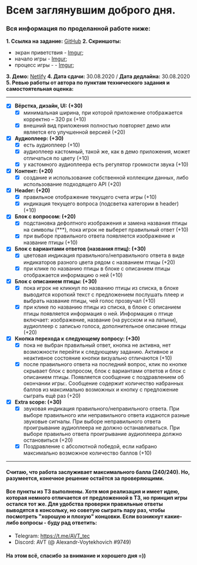# Всем заглянувшим доброго дня. 
### Вся информация по проделанной работе ниже:

**1. Ссылка на задание:** [GitHub](https://github.com/rolling-scopes-school/tasks/blob/master/tasks/songbird.md) 
**2. Скриншоты:** 
- экран приветствия - [Imgur](https://i.imgur.com/sRRNulx.jpg);
- начало игры - [Imgur](https://i.imgur.com/JK4hJV2.jpg);
- процесс игры -  - [Imgur](https://i.imgur.com/F12RpPB.jpg);

**3. Демо:** [Netlify](https://alexandr-voytekhovich-songbird.netlify.app)
**4. Дата сдачи:** 30.08.2020 / **Дата дедлайна:** 30.08.2020
**5. Ревью работы от автора по пунктам технического задания и самостоятельная оценка:** 

---
- [x] **Вёрстка, дизайн, UI: (+30)**
    - [x] минимальная ширина, при которой приложение отображается корректно – 320 рх (+10)
    - [x] внешний вид приложения полностью повторяет демо или является его улучшенной версией (+20)
- [x] **Аудиоплеер: (+30)**
    - [x] есть аудиоплеер (+10)
    - [x] аудиоплеер кастомный, такой же, как в демо приложения, может отличаться по цвету (+10)
    - [x] у кастомного аудиоплеера есть регулятор громкости звука (+10)
- [x] **Контент: (+20)**
    - [x] создание и использование собственной коллекции данных, либо использование подходящего API (+20)
- [x] **Header: (+20)**
    - [x] правильное отображение текущего счета игры (+10)
    - [x] индикация текущего вопроса (подсветка категории в header) (+10)
- [x] **Блок с вопросом: (+20)**
    - [x] подстановка дефолтного изображения и замена названия птицы на символы (***), пока игрок не выберет правильный ответ (+10)
    - [x] при выборе правильного ответа появляется изображение и название птицы (+10)
- [x] **Блок с вариантами ответов (названия птиц): (+30)**
    - [x] цветовая индикация правильного/неправильного ответа в виде индикаторов разного цвета рядом с названием птицы (+20)
    - [x] при клике по названию птицы в блоке с описанием птицы отображается информацию о ней (+10)
- [x] **Блок с описанием птицы: (+30)**
    - [x] пока игрок не кликнул по названию птицы из списка, в блоке выводится короткий текст с предложением послушать плеер и выбрать название птицы, чей голос прозвучал (+10)
    - [x] при клике по названию птицы из списка, в блоке с описанием птицы появляется информация о ней. Информация о птице включает: изображение, название (на русском и на латыни), аудиоплеер с записью голоса, дополнительное описание птицы (+20)
- [x] **Кнопка перехода к следующему вопросу: (+30)**
    - [x] пока не выбран правильный ответ, кнопка не активна, нет возможности перейти к следующему заданию. Активное и неактивное состояние кнопки визуально отличаются (+10)
    - [x] после правильного ответа на последний вопрос, клик по кнопке скрывает блок с вопросом, блок с вариантами ответов и блок с описанием птицы. Появляется сообщение с поздравлением об окончании игры:. Сообщение содержит количество набранных баллов из максимально возможных и кнопку с предложение сыграть ещё раз (+20)
- [x] **Extra scope: (+30)**
    - [x] звуковая индикация правильного/неправильного ответа. При выборе правильного или неправильного ответа издаются разные звуковые сигналы. При выборе неправильного ответа проигрывание аудиоплеера не должно останавливаться. При выборе правильно ответа проигрывание аудиоплеера должно остановиться (+20)
    - [x] Поздравление с абсолютной победой, если набрано максимально возможное количество баллов (+10)
---
#### Считаю, что работа заслуживает максимального балла (240/240). Но, разумеется, конечное решение остаётся за проверяющими.
#### Все пункты из ТЗ выполнены. Хотя моя реализация и имеет идею, которая немного отличается от предложенной в ТЗ, но принцип игры остался тот же. Для удобства проверки правильные ответы выводятся в консольку, но советую сыграть пару раз, чтобы посмотреть "хорошую и плохую" концовки. Если возникнут какие-либо вопросы - буду рад ответить: 
- Telegram: https://t.me/AVT_tec
- Discord: AVT (@ Alexandr-Voytekhovich #9749)

#### На этом всё, спасибо за внимание и хорошего дня =))